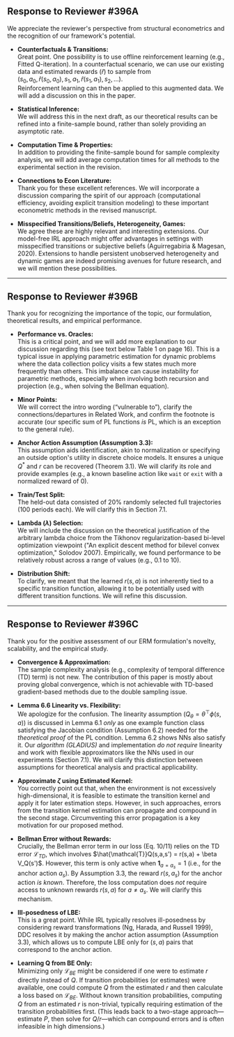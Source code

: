 ## Response to Reviewer #396A

We appreciate the reviewer's perspective from structural econometrics and the recognition of our framework's potential.

- **Counterfactuals & Transitions:**  
  Great point. One possibility is to use offline reinforcement learning (e.g., Fitted Q-iteration). In a counterfactual scenario, we can use our existing data and estimated rewards ($\hat{r}$) to sample from  
  $(s_0, a_0, \hat{r}(s_0, a_0), s_1, a_1, \hat{r}(s_1, a_1), s_2, \ldots)$.  
  Reinforcement learning can then be applied to this augmented data. We will add a discussion on this in the paper.

- **Statistical Inference:**  
  We will address this in the next draft, as our theoretical results can be refined into a finite-sample bound, rather than solely providing an asymptotic rate.

- **Computation Time & Properties:**  
  In addition to providing the finite-sample bound for sample complexity analysis, we will add average computation times for all methods to the experimental section in the revision.

- **Connections to Econ Literature:**  
  Thank you for these excellent references. We will incorporate a discussion comparing the spirit of our approach (computational efficiency, avoiding explicit transition modeling) to these important econometric methods in the revised manuscript.

- **Misspecified Transitions/Beliefs, Heterogeneity, Games:**  
  We agree these are highly relevant and interesting extensions. Our model-free IRL approach might offer advantages in settings with misspecified transitions or subjective beliefs (Aguirregabiria & Magesan, 2020). Extensions to handle persistent unobserved heterogeneity and dynamic games are indeed promising avenues for future research, and we will mention these possibilities.

---

## Response to Reviewer #396B

Thank you for recognizing the importance of the topic, our formulation, theoretical results, and empirical performance.

- **Performance vs. Oracles:**  
  This is a critical point, and we will add more explanation to our discussion regarding this (see text below Table 1 on page 16). This is a typical issue in applying parametric estimation for dynamic problems where the data collection policy visits a few states much more frequently than others. This imbalance can cause instability for parametric methods, especially when involving both recursion and projection (e.g., when solving the Bellman equation).

- **Minor Points:**  
  We will correct the intro wording (“vulnerable to”), clarify the connections/departures in Related Work, and confirm the footnote is accurate (our specific sum of PL functions *is* PL, which is an exception to the general rule).

- **Anchor Action Assumption (Assumption 3.3):**  
  This assumption aids identification, akin to normalization or specifying an outside option's utility in discrete choice models. It ensures a unique $Q^*$ and $r$ can be recovered (Theorem 3.1). We will clarify its role and provide examples (e.g., a known baseline action like `wait` or `exit` with a normalized reward of 0).

- **Train/Test Split:**  
  The held-out data consisted of 20% randomly selected full trajectories (100 periods each). We will clarify this in Section 7.1.

- **Lambda ($\lambda$) Selection:**  
  We will include the discussion on the theoretical justification of the arbitrary lambda choice from the Tikhonov regularization-based bi-level optimization viewpoint ("An explicit descent method for bilevel convex optimization," Solodov 2007). Empirically, we found performance to be relatively robust across a range of values (e.g., 0.1 to 10).

- **Distribution Shift:**  
  To clarify, we meant that the learned $r(s, a)$ is not inherently tied to a specific transition function, allowing it to be potentially used with different transition functions. We will refine this discussion.

---

## Response to Reviewer #396C

Thank you for the positive assessment of our ERM formulation's novelty, scalability, and the empirical study.

- **Convergence & Approximation:**  
  The sample complexity analysis (e.g., complexity of temporal difference (TD) term) is not new. The contribution of this paper is mostly about proving global convergence, which is not achievable with TD-based gradient-based methods due to the double sampling issue.

- **Lemma 6.6 Linearity vs. Flexibility:**  
  We apologize for the confusion. The linearity assumption ($Q_\theta = \theta^\top \phi(s,a)$) is discussed in Lemma 6.1 *only* as one example function class satisfying the Jacobian condition (Assumption 6.2) needed for the *theoretical proof* of the PL condition. Lemma 6.2 shows NNs also satisfy it. Our *algorithm (GLADIUS)* and implementation *do not require* linearity and work with flexible approximators like the NNs used in our experiments (Section 7.1). We will clarify this distinction between assumptions for theoretical analysis and practical applicability.

- **Approximate $\zeta$ using Estimated Kernel:**  
  You correctly point out that, when the environment is not excessively high-dimensional, it is feasible to estimate the transition kernel and apply it for later estimation steps. However, in such approaches, errors from the transition kernel estimation can propagate and compound in the second stage. Circumventing this error propagation is a key motivation for our proposed method.

- **Bellman Error without Rewards:**  
  Crucially, the Bellman error term in our loss (Eq. 10/11) relies on the TD error $\mathcal{L}_{TD}$, which involves $\hat{\mathcal{T}}Q(s,a,s') = r(s,a) + \beta V_Q(s')$. However, this term is only active when $\mathbf{1}_{a=a_s}=1$ (i.e., for the anchor action $a_s$). By Assumption 3.3, the reward $r(s,a_s)$ for the anchor action *is known*. Therefore, the loss computation does *not* require access to unknown rewards $r(s,a)$ for $a \neq a_s$. We will clarify this mechanism.

- **Ill-posedness of LBE:**  
  This is a great point. While IRL typically resolves ill-posedness by considering reward transformations (Ng, Harada, and Russell 1999), DDC resolves it by making the anchor action assumption (Assumption 3.3), which allows us to compute LBE only for $(s,a)$ pairs that correspond to the anchor action.

- **Learning Q from BE Only:**  
  Minimizing only $\mathcal{L}_{BE}$ might be considered if one were to estimate $r$ directly instead of $Q$. If transition probabilities (or estimates) were available, one could compute $Q$ from the estimated $r$ and then calculate a loss based on $\mathcal{L}_{BE}$. Without known transition probabilities, computing $Q$ from an estimated $r$ is non-trivial, typically requiring estimation of the transition probabilities first. (This leads back to a two-stage approach—estimate $P$, then solve for $Q$/$r$—which can compound errors and is often infeasible in high dimensions.)
